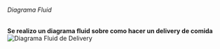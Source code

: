 ###### Diagrama Fluid
**Se realizo un diagrama fluid sobre como hacer un delivery de comida**
![Diagrama Fluid de Delivery](http://4.1m.yt/yEbfxDu.jpg)